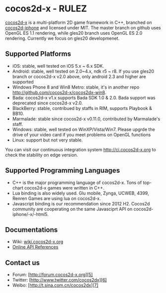 cocos2d-x - RULEZ
==================

[cocos2d-x][1] is a multi-platform 2D game framework in C++, branched on [cocos2d-iphone][2] and licensed under MIT.
The master branch on github uses OpenGL ES 1.1 rendering, while gles20 branch uses OpenGL ES 2.0 rendering. Currently we focus on gles20 developmenet.

Supported Platforms 
------------------
   * iOS:  stable, well tested on iOS 5.x ~ 6.x SDK.
   * Android: stable, well tested on 2.0~4.x, ndk r5 ~ r8. If you use gles20 branch or cocos2d-x v2.0 above, only android 2.3 and higher are supported
   * Windows Phone 8 and Win8 Metro: stable, it's in another repo http://github.com/cocos2d-x/cocos2dx-win8.
   * Bada: cocos2d-x v1.x supports Bada SDK 1.0 & 2.0. Bada support was deprecated since cocos2d-x v2.0.
   * BlackBerry: stable, contribued by staffs in RIM, supports Playbook & BB10.
   * Marmalade: stable since cocos2d-x v0.11.0, contributed by Marmalade's staff.
   * Windows: stable, well tested on WinXP/Vista/Win7. Please upgrde the drive of your video card if you meet problems on OpenGL functions
   * Linux: support but not very stable.

You can visit our continuous integration system http://ci.cocos2d-x.org to check the stability on edge version.

Supported Programming Languages
------------------
   * C++ is the major programming language of cocos2d-x. Tons of top-chart cocos2d-x games were written in C++.
   * Lua binding is also widely used. Glu mobile, Zynga, UCWEB, 4399, Renren Games are using lua on cocos2d-x.
   * Javascript binding is our recommendation since 2012 H2. Cocos2d community are cooperating on the same Javasciprt API on cocos2d-iphone/-x/-html5.
 

Documentations
------------------
   * Wiki: [wiki.cocos2d-x.org][3]
   * [Online API References][4] 
	
Contact us
------------------
   * Forum: [http://forum.cocos2d-x.org][5]
   * Twitter: [http://www.twitter.com/cocos2dx][6]
   * Weibo: [http://t.sina.com.cn/cocos2dx][7]
   
[1]: http://www.cocos2d-x.org "cocos2d-x"
[2]: http://www.cocos2d-iphone.org "cocos2d for iPhone"
[3]: http://wiki.cocos2d-x.org "wiki.cocos2d-x.org"
[4]: http://www.cocos2d-x.org/projects/cocos2d-x/wiki/Reference "API References"
[5]: http://forum.cocos2d-x.org "http://forum.cocos2d-x.org"
[6]: http://www.twitter.com/cocos2dx "http://www.twitter.com/cocos2dx"
[7]: http://t.sina.com.cn/cocos2dx "http://t.sina.com.cn/cocos2dx"
